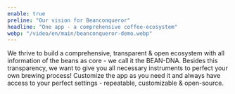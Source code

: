 ```yaml
---
enable: true
preline: "Our vision for Beanconqueror"
headline: "One app - a comprehensive coffee-ecosystem"
webp: "/video/en/main/beanconqueror-demo.webp"
---
```


We thrive to build a comprehensive, transparent & open ecosystem with ‍all information of the beans as core - we call it the BEAN-DNA.
Besides this transparency, we want to give you all necessary instruments to perfect your own brewing process! Customize the app as you need it and always have access to your perfect settings - repeatable, customizable & open-source.
